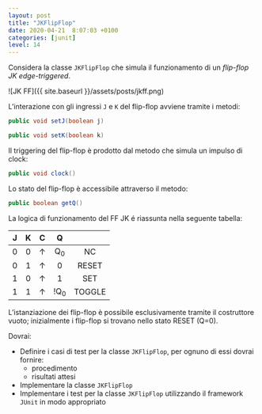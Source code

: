 ```yaml
---
layout: post
title: "JKFlipFlop"
date: 2020-04-21  8:07:03 +0100
categories: [junit]
level: 14
---
```


Considera la classe `JKFlipFlop` che simula il funzionamento di un *flip-flop JK edge-triggered*. 

![JK FF]({{ site.baseurl }}/assets/posts/jkff.png)

L’interazione con gli ingressi `J` e `K` del flip-flop avviene tramite i metodi:

~~~java
public void setJ(boolean j)

public void setK(boolean k)
~~~


Il triggering del flip-flop è prodotto dal metodo che simula un impulso di clock:

~~~java
public void clock()
~~~

Lo stato del flip-flop è accessibile attraverso il metodo:

~~~java
public boolean getQ()
~~~

La logica di funzionamento del FF JK é riassunta nella seguente tabella:

|J|K|C|Q||
|:----:|:----:|:----:|:----:|:----:|
|0|0|&#8593;|Q<sub>0</sub>|NC|
|0|1|&#8593;|0|RESET|
|1|0|&#8593;|1|SET|
|1|1|&#8593;|!Q<sub>0</sub>|TOGGLE|


L’istanziazione dei flip-flop è possibile esclusivamente tramite il costruttore vuoto; inizialmente i flip-flop si trovano nello stato RESET (Q=0).


Dovrai:

- Definire i casi di test per la classe `JKFlipFlop`, per ognuno di essi dovrai fornire:
	- procedimento
	- risultati attesi
- Implementare la classe `JKFlipFlop` 
- Implementare i test per la classe `JKFlipFlop` utilizzando il framework `JUnit` in modo appropriato